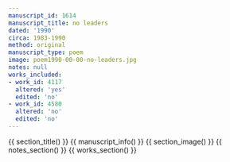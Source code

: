 ```yaml
---
manuscript_id: 1614
manuscript_title: no leaders
dated: '1990'
circa: 1983-1990
method: original
manuscript_type: poem
image: poem1990-00-00-no-leaders.jpg
notes: null
works_included:
- work_id: 4117
  altered: 'yes'
  edited: 'no'
- work_id: 4580
  altered: 'no'
  edited: 'no'
---
```


{{ section_title() }}
{{ manuscript_info() }}
{{ section_image() }}
{{ notes_section() }}
{{ works_section() }}
